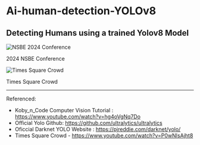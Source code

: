 # Ai-human-detection-YOLOv8
Detecting Humans using a trained Yolov8 Model 
---------------------------------------



![NSBE 2024 Conference](https://github.com/ianmparker/human-detection-YOLOv8/assets/18231849/d7b60537-fb55-4791-aa7a-88681d72ae98)

2024 NSBE Conference 

![Times Square Crowd](https://github.com/ianmparker/human-detection-YOLOv8/assets/18231849/371521fb-801f-4dad-a0e9-b6f20d220685)

Times Square Crowd




------------------------------------
Referenced: 
  - Koby_n_Code Computer Vision Tutorial : https://www.youtube.com/watch?v=hg4oVgNq7Do
  - Official Yolo Github: https://github.com/ultralytics/ultralytics
  - Oficcial Darknet YOLO Website : https://pjreddie.com/darknet/yolo/
  - Times Square Crowd - https://www.youtube.com/watch?v=P0wNIsAjht8
